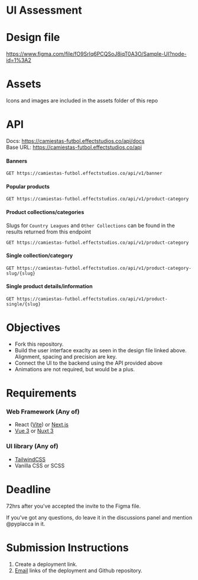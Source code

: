 # UI Assessment

# Design file
https://www.figma.com/file/fO9SrIq6PCQSoJ8iqT0A3O/Sample-UI?node-id=1%3A2

# Assets
Icons and images are included in the assets folder of this repo

# API
Docs: https://camiestas-futbol.effectstudios.co/api/docs <br>
Base URL: https://camiestas-futbol.effectstudios.co/api

#### Banners
```shell
GET https://camiestas-futbol.effectstudios.co/api/v1/banner
```
#### Popular products
```shell
GET https://camiestas-futbol.effectstudios.co/api/v1/product-category
```
#### Product collections/categories
Slugs for `Country Leagues` and `Other Collections` can be found in the results returned from this endpoint
```shell
GET https://camiestas-futbol.effectstudios.co/api/v1/product-category
```
#### Single collection/category
```shell
GET https://camiestas-futbol.effectstudios.co/api/v1/product-category-slug/{slug}
```
#### Single product details/information
```shell
GET https://camiestas-futbol.effectstudios.co/api/v1/product-single/{slug}
```

# Objectives
- Fork this repository.
- Build the user interface exaclty as seen in the design file linked above. Alignment, spacing and precision are key.
- Connect the UI to the backend using the API provided above
- Animations are not required, but would be a plus.

# Requirements
### Web Framework (Any of)
- React ([Vite](https://vitejs.dev/)) or [Next.js](https://nextjs.org/)
- [Vue 3](https://vuejs.org/) or [Nuxt 3](https://v3.nuxtjs.org/)

### UI library (Any of) 
- [TailwindCSS](https://tailwindcss.com/)
- Vanilla CSS or SCSS

# Deadline
72hrs after you've accepted the invite to the Figma file.

If you've got any questions, do leave it in the discussions panel and mention @pyplacca in it.

# Submission Instructions
1. Create a deployment link.
2. [Email](mailto:david@effectstudios.co?subject=Submission:%20Frontend%20Developer%20Assessment) links of the deployment and Github repository.
